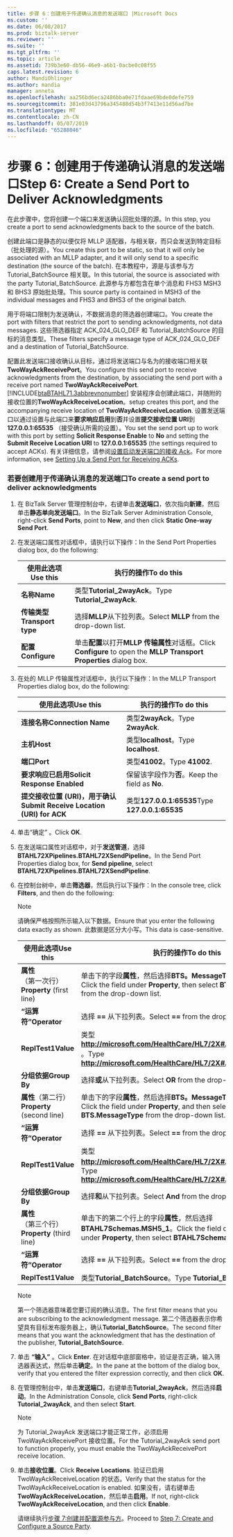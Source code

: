 ```yaml
---
title: 步骤 6：创建用于传递确认消息的发送端口 |Microsoft Docs
ms.custom: ''
ms.date: 06/08/2017
ms.prod: biztalk-server
ms.reviewer: ''
ms.suite: ''
ms.tgt_pltfrm: ''
ms.topic: article
ms.assetid: 739b3e60-db56-46e9-a6b1-0acbe0c08f55
caps.latest.revision: 6
author: MandiOhlinger
ms.author: mandia
manager: anneta
ms.openlocfilehash: aa256bd6eca2486bba0e71fdaae69bde0defe759
ms.sourcegitcommit: 381e83d43796a345488d54b3f7413e11d56ad7be
ms.translationtype: MT
ms.contentlocale: zh-CN
ms.lasthandoff: 05/07/2019
ms.locfileid: "65288046"
---
```

# <a name="step-6-create-a-send-port-to-deliver-acknowledgments"></a><span data-ttu-id="33178-102">步骤 6：创建用于传递确认消息的发送端口</span><span class="sxs-lookup"><span data-stu-id="33178-102">Step 6: Create a Send Port to Deliver Acknowledgments</span></span>
<span data-ttu-id="33178-103">在此步骤中，您将创建一个端口来发送确认回批处理的源。</span><span class="sxs-lookup"><span data-stu-id="33178-103">In this step, you create a port to send acknowledgments back to the source of the batch.</span></span>  

 <span data-ttu-id="33178-104">创建此端口是静态的以便仅将 MLLP 适配器，与相关联，而只会发送到特定目标 （批处理的源）。</span><span class="sxs-lookup"><span data-stu-id="33178-104">You create this port to be static, so that it will only be associated with an MLLP adapter, and it will only send to a specific destination (the source of the batch).</span></span> <span data-ttu-id="33178-105">在本教程中，源是与该参与方 Tutorial_BatchSource 相关联。</span><span class="sxs-lookup"><span data-stu-id="33178-105">In this tutorial, the source is associated with the party Tutorial_BatchSource.</span></span> <span data-ttu-id="33178-106">此源参与方都包含在单个消息和 FHS3 MSH3 和 BHS3 原始批处理。</span><span class="sxs-lookup"><span data-stu-id="33178-106">This source party is contained in MSH3 of the individual messages and FHS3 and BHS3 of the original batch.</span></span>  

 <span data-ttu-id="33178-107">用于将端口限制为发送确认，不数据消息的筛选器创建端口。</span><span class="sxs-lookup"><span data-stu-id="33178-107">You create the port with filters that restrict the port to sending acknowledgments, not data messages.</span></span> <span data-ttu-id="33178-108">这些筛选器指定 ACK_024_GLO_DEF 和 Tutorial_BatchSource 的目标的消息类型。</span><span class="sxs-lookup"><span data-stu-id="33178-108">These filters specify a message type of ACK_024_GLO_DEF and a destination of Tutorial_BatchSource.</span></span>  

 <span data-ttu-id="33178-109">配置此发送端口接收确认从目标，通过将发送端口与名为的接收端口相关联**TwoWayAckReceivePort**。</span><span class="sxs-lookup"><span data-stu-id="33178-109">You configure this send port to receive acknowledgments from the destination, by associating the send port with a receive port named **TwoWayAckReceivePort**.</span></span> [!INCLUDE[btaBTAHL71.3abbrevnonumber](../../includes/btabtahl71-3abbrevnonumber-md.md)] <span data-ttu-id="33178-110">安装程序会创建此端口，并随附的接收位置的**TwoWayAckReceiveLocation**。</span><span class="sxs-lookup"><span data-stu-id="33178-110">setup creates this port, and the accompanying receive location of **TwoWayAckReceiveLocation**.</span></span> <span data-ttu-id="33178-111">设置发送端口以通过设置与此端口来**要求响应启用**到**否**并设置**提交接收位置 URI**到**127.0.0.1:65535** （接受确认所需的设置）。</span><span class="sxs-lookup"><span data-stu-id="33178-111">You set the send port up to work with this port by setting **Solicit Response Enable** to **No** and setting the **Submit Receive Location URI** to **127.0.0.1:65535** (the settings required to accept ACKs).</span></span> <span data-ttu-id="33178-112">有关详细信息，请参阅[设置启动发送端口的接收 Ack](../../adapters-and-accelerators/accelerator-hl7/setting-up-a-send-port-for-receiving-acks.md)。</span><span class="sxs-lookup"><span data-stu-id="33178-112">For more information, see [Setting Up a Send Port for Receiving ACKs](../../adapters-and-accelerators/accelerator-hl7/setting-up-a-send-port-for-receiving-acks.md).</span></span>  

### <a name="to-create-a-send-port-to-deliver-acknowledgments"></a><span data-ttu-id="33178-113">若要创建用于传递确认消息的发送端口</span><span class="sxs-lookup"><span data-stu-id="33178-113">To create a send port to deliver acknowledgments</span></span>  

1. <span data-ttu-id="33178-114">在 BizTalk Server 管理控制台中，右键单击**发送端口**，依次指向**新建**，然后单击**静态单向发送端口**。</span><span class="sxs-lookup"><span data-stu-id="33178-114">In the BizTalk Server Administration Console, right-click **Send Ports**, point to **New**, and then click **Static One-way Send Port**.</span></span>  

2. <span data-ttu-id="33178-115">在发送端口属性对话框中，请执行以下操作：</span><span class="sxs-lookup"><span data-stu-id="33178-115">In the Send Port Properties dialog box, do the following:</span></span>  


   |      <span data-ttu-id="33178-116">使用此选项</span><span class="sxs-lookup"><span data-stu-id="33178-116">Use this</span></span>      |                                <span data-ttu-id="33178-117">执行的操作</span><span class="sxs-lookup"><span data-stu-id="33178-117">To do this</span></span>                                 |
   |--------------------|---------------------------------------------------------------------------|
   |      <span data-ttu-id="33178-118">**名称**</span><span class="sxs-lookup"><span data-stu-id="33178-118">**Name**</span></span>      |                        <span data-ttu-id="33178-119">类型**Tutorial_2wayAck**。</span><span class="sxs-lookup"><span data-stu-id="33178-119">Type **Tutorial_2wayAck**.</span></span>                         |
   | <span data-ttu-id="33178-120">**传输类型**</span><span class="sxs-lookup"><span data-stu-id="33178-120">**Transport type**</span></span> |                 <span data-ttu-id="33178-121">选择**MLLP**从下拉列表。</span><span class="sxs-lookup"><span data-stu-id="33178-121">Select **MLLP** from the drop-down list.</span></span>                  |
   |   <span data-ttu-id="33178-122">**配置**</span><span class="sxs-lookup"><span data-stu-id="33178-122">**Configure**</span></span>    | <span data-ttu-id="33178-123">单击**配置**以打开**MLLP 传输属性**对话框。</span><span class="sxs-lookup"><span data-stu-id="33178-123">Click **Configure** to open the **MLLP Transport Properties** dialog box.</span></span> |


3. <span data-ttu-id="33178-124">在处的 MLLP 传输属性对话框中，执行以下操作：</span><span class="sxs-lookup"><span data-stu-id="33178-124">In the MLLP Transport Properties dialog box, do the following:</span></span>  


   |                 <span data-ttu-id="33178-125">使用此选项</span><span class="sxs-lookup"><span data-stu-id="33178-125">Use this</span></span>                  |        <span data-ttu-id="33178-126">执行的操作</span><span class="sxs-lookup"><span data-stu-id="33178-126">To do this</span></span>         |
   |-------------------------------------------|---------------------------|
   |            <span data-ttu-id="33178-127">**连接名称**</span><span class="sxs-lookup"><span data-stu-id="33178-127">**Connection Name**</span></span>            |     <span data-ttu-id="33178-128">类型**2wayAck**。</span><span class="sxs-lookup"><span data-stu-id="33178-128">Type **2wayAck**.</span></span>     |
   |                 <span data-ttu-id="33178-129">**主机**</span><span class="sxs-lookup"><span data-stu-id="33178-129">**Host**</span></span>                  |    <span data-ttu-id="33178-130">类型**localhost**。</span><span class="sxs-lookup"><span data-stu-id="33178-130">Type **localhost**.</span></span>    |
   |                 <span data-ttu-id="33178-131">**端口**</span><span class="sxs-lookup"><span data-stu-id="33178-131">**Port**</span></span>                  |      <span data-ttu-id="33178-132">类型**41002**。</span><span class="sxs-lookup"><span data-stu-id="33178-132">Type **41002**.</span></span>      |
   |       <span data-ttu-id="33178-133">**要求响应已启用**</span><span class="sxs-lookup"><span data-stu-id="33178-133">**Solicit Response Enabled**</span></span>        | <span data-ttu-id="33178-134">保留该字段作为**否**。</span><span class="sxs-lookup"><span data-stu-id="33178-134">Keep the field as **No**.</span></span> |
   | <span data-ttu-id="33178-135">**提交接收位置 (URI)，用于确认**</span><span class="sxs-lookup"><span data-stu-id="33178-135">**Submit Receive Location (URI) for ACK**</span></span> | <span data-ttu-id="33178-136">类型**127.0.0.1:65535**</span><span class="sxs-lookup"><span data-stu-id="33178-136">Type **127.0.0.1:65535**</span></span>  |


4. <span data-ttu-id="33178-137">单击“确定”  。</span><span class="sxs-lookup"><span data-stu-id="33178-137">Click **OK**.</span></span>  

5. <span data-ttu-id="33178-138">在发送端口属性对话框中，对于**发送管道**，选择**BTAHL72XPipelines.BTAHL72XSendPipeline**。</span><span class="sxs-lookup"><span data-stu-id="33178-138">In the Send Port Properties dialog box, for **Send pipeline**, select **BTAHL72XPipelines.BTAHL72XSendPipeline**.</span></span>  

6. <span data-ttu-id="33178-139">在控制台树中，单击**筛选器**，然后执行以下操作：</span><span class="sxs-lookup"><span data-stu-id="33178-139">In the console tree, click **Filters**, and then do the following:</span></span>  

   > [!NOTE]
   >  <span data-ttu-id="33178-140">请确保严格按照所示输入以下数据。</span><span class="sxs-lookup"><span data-stu-id="33178-140">Ensure that you enter the following data exactly as shown.</span></span> <span data-ttu-id="33178-141">此数据是区分大小写。</span><span class="sxs-lookup"><span data-stu-id="33178-141">This data is case-sensitive.</span></span>  

   |          <span data-ttu-id="33178-142">使用此选项</span><span class="sxs-lookup"><span data-stu-id="33178-142">Use this</span></span>          |                                            <span data-ttu-id="33178-143">执行的操作</span><span class="sxs-lookup"><span data-stu-id="33178-143">To do this</span></span>                                            |
   |----------------------------|--------------------------------------------------------------------------------------------------|
   | <span data-ttu-id="33178-144">**属性**（第一次行）</span><span class="sxs-lookup"><span data-stu-id="33178-144">**Property** (first line)</span></span>  |   <span data-ttu-id="33178-145">单击下的字段**属性**，然后选择**BTS。MessageType**从下拉列表。</span><span class="sxs-lookup"><span data-stu-id="33178-145">Click the field under **Property**, then select **BTS.MessageType** from the drop-down list.</span></span>   |
   |        <span data-ttu-id="33178-146">**“运算符”**</span><span class="sxs-lookup"><span data-stu-id="33178-146">**Operator**</span></span>        |                              <span data-ttu-id="33178-147">选择 **==** 从下拉列表。</span><span class="sxs-lookup"><span data-stu-id="33178-147">Select **==** from the drop-down list.</span></span>                              |
   |         <span data-ttu-id="33178-148">**ReplTest1**</span><span class="sxs-lookup"><span data-stu-id="33178-148">**Value**</span></span>          |                <span data-ttu-id="33178-149">类型 **<http://microsoft.com/HealthCare/HL7/2X#ACK_24_GLO_DEF>** 。</span><span class="sxs-lookup"><span data-stu-id="33178-149">Type **<http://microsoft.com/HealthCare/HL7/2X#ACK_24_GLO_DEF>**.</span></span>                 |
   |        <span data-ttu-id="33178-150">**分组依据**</span><span class="sxs-lookup"><span data-stu-id="33178-150">**Group By**</span></span>        |                              <span data-ttu-id="33178-151">选择**或**从下拉列表。</span><span class="sxs-lookup"><span data-stu-id="33178-151">Select **OR** from the drop-down list.</span></span>                              |
   | <span data-ttu-id="33178-152">**属性**（第二行）</span><span class="sxs-lookup"><span data-stu-id="33178-152">**Property** (second line)</span></span> | <span data-ttu-id="33178-153">单击下的字段**属性**，然后选择**BTS。MessageType**从下拉列表。</span><span class="sxs-lookup"><span data-stu-id="33178-153">Click the field under **Property**, and then select **BTS.MessageType** from the drop-down list.</span></span> |
   |        <span data-ttu-id="33178-154">**“运算符”**</span><span class="sxs-lookup"><span data-stu-id="33178-154">**Operator**</span></span>        |                              <span data-ttu-id="33178-155">选择 **==** 从下拉列表。</span><span class="sxs-lookup"><span data-stu-id="33178-155">Select **==** from the drop-down list.</span></span>                              |
   |         <span data-ttu-id="33178-156">**ReplTest1**</span><span class="sxs-lookup"><span data-stu-id="33178-156">**Value**</span></span>          |                <span data-ttu-id="33178-157">类型 **<http://microsoft.com/HealthCare/HL7/2X#ACK_25_GLO_DEF>。**</span><span class="sxs-lookup"><span data-stu-id="33178-157">Type **<http://microsoft.com/HealthCare/HL7/2X#ACK_25_GLO_DEF>.**</span></span>                 |
   |        <span data-ttu-id="33178-158">**分组依据**</span><span class="sxs-lookup"><span data-stu-id="33178-158">**Group By**</span></span>        |                             <span data-ttu-id="33178-159">选择**和**从下拉列表。</span><span class="sxs-lookup"><span data-stu-id="33178-159">Select **And** from the drop-down list.</span></span>                              |
   | <span data-ttu-id="33178-160">**属性**（第三个行）</span><span class="sxs-lookup"><span data-stu-id="33178-160">**Property** (third line)</span></span>  |   <span data-ttu-id="33178-161">单击下的第二个行上的字段**属性**，然后选择**BTAHL7Schemas.MSH5_1**。</span><span class="sxs-lookup"><span data-stu-id="33178-161">Click the field on the second line under **Property**, then select **BTAHL7Schemas.MSH5_1**.</span></span>   |
   |        <span data-ttu-id="33178-162">**“运算符”**</span><span class="sxs-lookup"><span data-stu-id="33178-162">**Operator**</span></span>        |                              <span data-ttu-id="33178-163">选择 **==** 从下拉列表。</span><span class="sxs-lookup"><span data-stu-id="33178-163">Select **==** from the drop-down list.</span></span>                              |
   |         <span data-ttu-id="33178-164">**ReplTest1**</span><span class="sxs-lookup"><span data-stu-id="33178-164">**Value**</span></span>          |                                  <span data-ttu-id="33178-165">类型**Tutorial_BatchSource**。</span><span class="sxs-lookup"><span data-stu-id="33178-165">Type **Tutorial_BatchSource**.</span></span>                                  |

   > [!NOTE]
   >  <span data-ttu-id="33178-166">第一个筛选器意味着您要订阅的确认消息。</span><span class="sxs-lookup"><span data-stu-id="33178-166">The first filter means that you are subscribing to the acknowledgment message.</span></span> <span data-ttu-id="33178-167">第二个筛选器表示你希望具有目标发布服务器上，确认**Tutorial_BatchSource**。</span><span class="sxs-lookup"><span data-stu-id="33178-167">The second filter means that you want the acknowledgment that has the destination of the publisher, **Tutorial_BatchSource**.</span></span>  

7. <span data-ttu-id="33178-168">单击 **“输入”** 。</span><span class="sxs-lookup"><span data-stu-id="33178-168">Click **Enter**.</span></span> <span data-ttu-id="33178-169">在对话框中底部窗格中，验证是否正确，输入筛选器表达式，然后单击**确定**。</span><span class="sxs-lookup"><span data-stu-id="33178-169">In the pane at the bottom of the dialog box, verify that you entered the filter expression correctly, and then click **OK**.</span></span>  

8. <span data-ttu-id="33178-170">在管理控制台中，单击**发送端口**，右键单击**Tutorial_2wayAck**，然后选择**启动**。</span><span class="sxs-lookup"><span data-stu-id="33178-170">In the Administration Console, click **Send Ports**, right-click **Tutorial_2wayAck**, and then select **Start**.</span></span>  

   > [!NOTE]
   >  <span data-ttu-id="33178-171">为 Tutorial_2wayAck 发送端口才能正常工作，必须启用 TwoWayAckReceivePort 接收位置。</span><span class="sxs-lookup"><span data-stu-id="33178-171">For the Tutorial_2wayAck send port to function properly, you must enable the TwoWayAckReceivePort receive location.</span></span>  

9. <span data-ttu-id="33178-172">单击**接收位置**。</span><span class="sxs-lookup"><span data-stu-id="33178-172">Click **Receive Locations**.</span></span> <span data-ttu-id="33178-173">验证已启用 TwoWayAckReceiveLocation 的状态。</span><span class="sxs-lookup"><span data-stu-id="33178-173">Verify that the status for the TwoWayAckReceiveLocation is enabled.</span></span> <span data-ttu-id="33178-174">如果没有，请右键单击**TwoWayAckReceiveLocation**，然后单击**启用**。</span><span class="sxs-lookup"><span data-stu-id="33178-174">If not, right-click **TwoWayAckReceiveLocation**, and then click **Enable**.</span></span>  

   <span data-ttu-id="33178-175">请继续执行[步骤 7:创建并配置源参与方](../../adapters-and-accelerators/accelerator-hl7/step-7-create-and-configure-a-source-party.md)。</span><span class="sxs-lookup"><span data-stu-id="33178-175">Proceed to [Step 7: Create and Configure a Source Party](../../adapters-and-accelerators/accelerator-hl7/step-7-create-and-configure-a-source-party.md).</span></span>